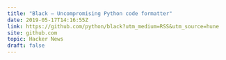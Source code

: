 ```yaml
---
title: "Black – Uncompromising Python code formatter"
date: 2019-05-17T14:16:55Z
link: https://github.com/python/black?utm_medium=RSS&utm_source=hune
site: github.com
topic: Hacker News
draft: false
---
```

